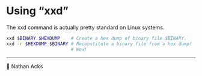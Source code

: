 # Using “xxd”

The xxd command is actually pretty standard on Linux systems.

```bash
xxd $BINARY $HEXDUMP    # Create a hex dump of binary file $BINARY.
xxd -r $HEXDUMP $BINARY # Reconstitute a binary file from a hex dump!
                        # Wow!
```

- - - -

👤 Nathan Acks
